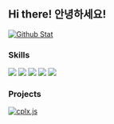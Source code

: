## Hi there! 안녕하세요!
[![Github Stat](https://github-readme-stats.vercel.app/api?username=sweetcorn1229&show_icons=true&hide=issues,contribs&include_all_commits=true&title_color=FFFFFF&text_color=FFFFFF&bg_color=180deg,BE93C5,7BC6CC)](https://github.com/sweetcorn1229/sweetcorn1229)

### Skills
<a><img src="https://img.shields.io/badge/HTML-E34F26?style=flat-square&logo=HTML5&logoColor=FFFFFF"/></a>
<a><img src="https://img.shields.io/badge/CSS-1572B6?style=flat-square&logo=CSS3&logoColor=FFFFFF"/></a>
<a><img src="https://img.shields.io/badge/JavaScript-F7DF1E?style=flat-square&logo=JavaScript&logoColor=000000"/></a>
<a><img src="https://img.shields.io/badge/Node.js-339933?style=flat-square&logo=Node.js&logoColor=FFFFFF"/></a>
<a><img src="https://img.shields.io/badge/Python-3776AB?style=flat-square&logo=Python&logoColor=FFFFFF"/></a>

### Projects

[![cplx.js](https://github-readme-stats.vercel.app/api/pin/?username=sweetcorn1229&repo=cplx.js)](https://github.com/sweetcorn1229/cplx.js)
